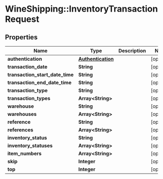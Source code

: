 # WineShipping::InventoryTransactionRequest

## Properties
Name | Type | Description | Notes
------------ | ------------- | ------------- | -------------
**authentication** | [**Authentication**](Authentication.md) |  | [optional] 
**transaction_date** | **String** |  | [optional] 
**transaction_start_date_time** | **String** |  | [optional] 
**transaction_end_date_time** | **String** |  | [optional] 
**transaction_type** | **String** |  | [optional] 
**transaction_types** | **Array&lt;String&gt;** |  | [optional] 
**warehouse** | **String** |  | [optional] 
**warehouses** | **Array&lt;String&gt;** |  | [optional] 
**reference** | **String** |  | [optional] 
**references** | **Array&lt;String&gt;** |  | [optional] 
**inventory_status** | **String** |  | [optional] 
**inventory_statuses** | **Array&lt;String&gt;** |  | [optional] 
**item_numbers** | **Array&lt;String&gt;** |  | [optional] 
**skip** | **Integer** |  | [optional] 
**top** | **Integer** |  | [optional] 

